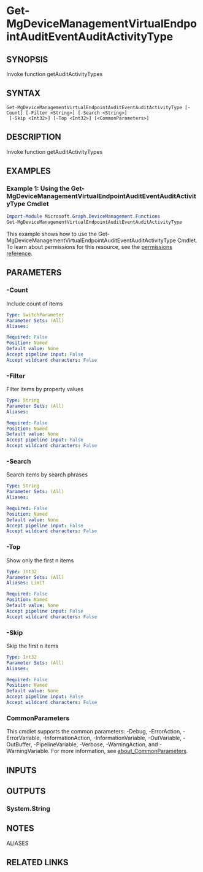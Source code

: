 ﻿---
external help file: Microsoft.Graph.DeviceManagement.Functions-help.xml
Module Name: Microsoft.Graph.DeviceManagement.Functions
online version: https://docs.microsoft.com/en-us/powershell/module/microsoft.graph.devicemanagement.functions/get-mgdevicemanagementvirtualendpointauditeventauditactivitytype
schema: 2.0.0
---

# Get-MgDeviceManagementVirtualEndpointAuditEventAuditActivityType

## SYNOPSIS
Invoke function getAuditActivityTypes

## SYNTAX

```
Get-MgDeviceManagementVirtualEndpointAuditEventAuditActivityType [-Count] [-Filter <String>] [-Search <String>]
 [-Skip <Int32>] [-Top <Int32>] [<CommonParameters>]
```

## DESCRIPTION
Invoke function getAuditActivityTypes

## EXAMPLES

### Example 1: Using the Get-MgDeviceManagementVirtualEndpointAuditEventAuditActivityType Cmdlet
```powershell
Import-Module Microsoft.Graph.DeviceManagement.Functions
Get-MgDeviceManagementVirtualEndpointAuditEventAuditActivityType
```

This example shows how to use the Get-MgDeviceManagementVirtualEndpointAuditEventAuditActivityType Cmdlet.
To learn about permissions for this resource, see the [permissions reference](/graph/permissions-reference).

## PARAMETERS

### -Count
Include count of items

```yaml
Type: SwitchParameter
Parameter Sets: (All)
Aliases:

Required: False
Position: Named
Default value: None
Accept pipeline input: False
Accept wildcard characters: False
```

### -Filter
Filter items by property values

```yaml
Type: String
Parameter Sets: (All)
Aliases:

Required: False
Position: Named
Default value: None
Accept pipeline input: False
Accept wildcard characters: False
```

### -Search
Search items by search phrases

```yaml
Type: String
Parameter Sets: (All)
Aliases:

Required: False
Position: Named
Default value: None
Accept pipeline input: False
Accept wildcard characters: False
```

### -Top
Show only the first n items

```yaml
Type: Int32
Parameter Sets: (All)
Aliases: Limit

Required: False
Position: Named
Default value: None
Accept pipeline input: False
Accept wildcard characters: False
```

### -Skip
Skip the first n items

```yaml
Type: Int32
Parameter Sets: (All)
Aliases:

Required: False
Position: Named
Default value: None
Accept pipeline input: False
Accept wildcard characters: False
```

### CommonParameters
This cmdlet supports the common parameters: -Debug, -ErrorAction, -ErrorVariable, -InformationAction, -InformationVariable, -OutVariable, -OutBuffer, -PipelineVariable, -Verbose, -WarningAction, and -WarningVariable. For more information, see [about_CommonParameters](http://go.microsoft.com/fwlink/?LinkID=113216).

## INPUTS

## OUTPUTS

### System.String
## NOTES

ALIASES

## RELATED LINKS

